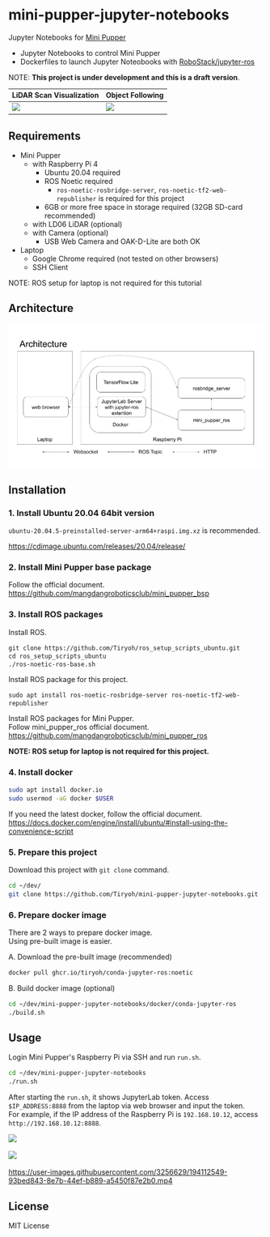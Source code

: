 # mini-pupper-jupyter-notebooks

Jupyter Notebooks for [Mini Pupper](https://minipupperdocs.readthedocs.io/en/latest/index.html)

* Jupyter Notebooks to control Mini Pupper
* Dockerfiles to launch Jupyter Noteobooks with [RoboStack/jupyter-ros](https://github.com/RoboStack/jupyter-ros)

NOTE: **This project is under development and this is a draft version**.

| LiDAR Scan Visualization | Object Following |
| -- | -- |
| ![](https://i.gyazo.com/46232ce2f059196330ac21fcddf8d4ce.gif) | ![](https://i.gyazo.com/867b282ed88d6befc760478e494ba4ac.gif) |


## Requirements

* Mini Pupper
    * with Raspberry Pi 4
        * Ubuntu 20.04 required
        * ROS Noetic required
            * `ros-noetic-rosbridge-server`, `ros-noetic-tf2-web-republisher` is required for this project
        * 6GB or more free space in storage required (32GB SD-card recommended)
    * with LD06 LiDAR (optional)
    * with Camera (optional)
        * USB Web Camera and OAK-D-Lite are both OK
* Laptop
    * Google Chrome required (not tested on other browsers)
    * SSH Client

NOTE: ROS setup for laptop is not required for this tutorial

## Architecture

![](./docs/images/architecture.png)

## Installation

### 1. Install Ubuntu 20.04 64bit version  

`ubuntu-20.04.5-preinstalled-server-arm64+raspi.img.xz` is recommended.

https://cdimage.ubuntu.com/releases/20.04/release/

### 2. Install Mini Pupper base package

Follow the official document.  
https://github.com/mangdangroboticsclub/mini_pupper_bsp

### 3. Install ROS packages

Install ROS.

```
git clone https://github.com/Tiryoh/ros_setup_scripts_ubuntu.git
cd ros_setup_scripts_ubuntu
./ros-noetic-ros-base.sh
```

Install ROS package for this project.

```
sudo apt install ros-noetic-rosbridge-server ros-noetic-tf2-web-republisher
```

Install ROS packages for Mini Pupper.  
Follow mini_pupper_ros official document.  
https://github.com/mangdangroboticsclub/mini_pupper_ros

__NOTE: ROS setup for laptop is not required for this project.__

### 4. Install docker

```sh
sudo apt install docker.io
sudo usermod -aG docker $USER
```

If you need the latest docker, follow the official document.  
https://docs.docker.com/engine/install/ubuntu/#install-using-the-convenience-script

### 5. Prepare this project

Download this project with `git clone` command.

```sh
cd ~/dev/
git clone https://github.com/Tiryoh/mini-pupper-jupyter-notebooks.git
```

### 6. Prepare docker image

There are 2 ways to prepare docker image.  
Using pre-built image is easier.

A. Download the pre-built image (recommended)

```sh
docker pull ghcr.io/tiryoh/conda-jupyter-ros:noetic
```

B. Build docker image (optional)

```sh
cd ~/dev/mini-pupper-jupyter-notebooks/docker/conda-jupyter-ros
./build.sh
```

## Usage

Login Mini Pupper's Raspberry Pi via SSH and run `run.sh`.  

```sh
cd ~/dev/mini-pupper-jupyter-notebooks
./run.sh
```

After starting the `run.sh`, it shows JupyterLab token.
Access `$IP_ADDRESS:8888` from the laptop via web browser and input the token.  
For example, if the IP address of the Raspberry Pi is `192.168.10.12`, access `http://192.168.10.12:8888`.

![](https://i.gyazo.com/4ab7491cef06b631e1fa02c110cb96ac.jpg)

![](https://i.gyazo.com/78565f98223221a3f2370fbc16298faf.png)

https://user-images.githubusercontent.com/3256629/194112549-93bed843-8e7b-44ef-b889-a5450f87e2b0.mp4

## License

MIT License

